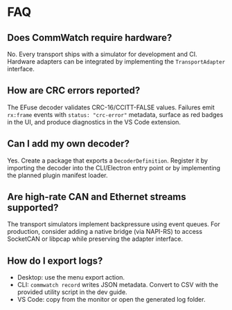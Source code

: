 # FAQ

## Does CommWatch require hardware?

No. Every transport ships with a simulator for development and CI. Hardware adapters can be integrated by implementing the `TransportAdapter` interface.

## How are CRC errors reported?

The EFuse decoder validates CRC-16/CCITT-FALSE values. Failures emit `rx:frame` events with `status: "crc-error"` metadata, surface as red badges in the UI, and produce diagnostics in the VS Code extension.

## Can I add my own decoder?

Yes. Create a package that exports a `DecoderDefinition`. Register it by importing the decoder into the CLI/Electron entry point or by implementing the planned plugin manifest loader.

## Are high-rate CAN and Ethernet streams supported?

The transport simulators implement backpressure using event queues. For production, consider adding a native bridge (via NAPI-RS) to access SocketCAN or libpcap while preserving the adapter interface.

## How do I export logs?

- Desktop: use the menu export action.
- CLI: `commwatch record` writes JSON metadata. Convert to CSV with the provided utility script in the dev guide.
- VS Code: copy from the monitor or open the generated log folder.
